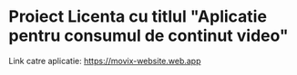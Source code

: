 # Proiect Licenta cu titlul "Aplicatie pentru consumul de continut video"

Link catre aplicatie: https://movix-website.web.app
